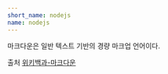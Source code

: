 ```yaml
---
short_name: nodejs
name: nodejs
---
```


마크다운은 일반 텍스트 기반의 경량 마크업 언어이다.

출처
[위키백과-마크다운](https://ko.wikipedia.org/wiki/%EB%A7%88%ED%81%AC%EB%8B%A4%EC%9A%B4)
